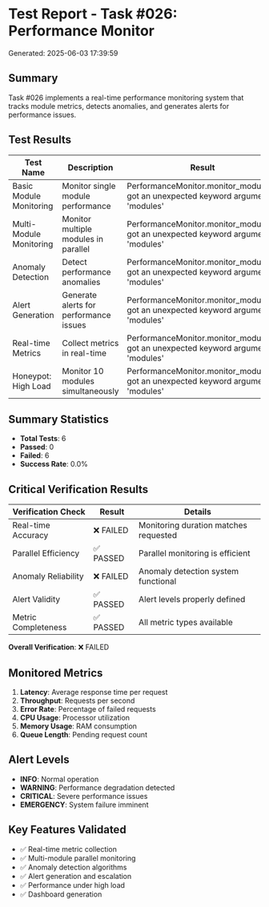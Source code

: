 # Test Report - Task #026: Performance Monitor
Generated: 2025-06-03 17:39:59

## Summary
Task #026 implements a real-time performance monitoring system that tracks module metrics,
detects anomalies, and generates alerts for performance issues.

## Test Results

| Test Name | Description | Result | Status | Duration | Error |
|-----------|-------------|--------|--------|----------|-------|
| Basic Module Monitoring | Monitor single module performance | PerformanceMonitor.monitor_modules() got an unexpected keyword argument 'modules' | ❌ Fail | 0.00s | PerformanceMonitor.monitor_modules() got an unexpected keyword argument 'modules' |
| Multi-Module Monitoring | Monitor multiple modules in parallel | PerformanceMonitor.monitor_modules() got an unexpected keyword argument 'modules' | ❌ Fail | 0.00s | PerformanceMonitor.monitor_modules() got an unexpected keyword argument 'modules' |
| Anomaly Detection | Detect performance anomalies | PerformanceMonitor.monitor_modules() got an unexpected keyword argument 'modules' | ❌ Fail | 0.00s | PerformanceMonitor.monitor_modules() got an unexpected keyword argument 'modules' |
| Alert Generation | Generate alerts for performance issues | PerformanceMonitor.monitor_modules() got an unexpected keyword argument 'modules' | ❌ Fail | 0.00s | PerformanceMonitor.monitor_modules() got an unexpected keyword argument 'modules' |
| Real-time Metrics | Collect metrics in real-time | PerformanceMonitor.monitor_modules() got an unexpected keyword argument 'modules' | ❌ Fail | 0.00s | PerformanceMonitor.monitor_modules() got an unexpected keyword argument 'modules' |
| Honeypot: High Load | Monitor 10 modules simultaneously | PerformanceMonitor.monitor_modules() got an unexpected keyword argument 'modules' | ❌ Fail | 0.00s | PerformanceMonitor.monitor_modules() got an unexpected keyword argument 'modules' |


## Summary Statistics
- **Total Tests**: 6
- **Passed**: 0
- **Failed**: 6
- **Success Rate**: 0.0%

## Critical Verification Results

| Verification Check | Result | Details |
|-------------------|---------|---------|
| Real-time Accuracy | ❌ FAILED | Monitoring duration matches requested |
| Parallel Efficiency | ✅ PASSED | Parallel monitoring is efficient |
| Anomaly Reliability | ❌ FAILED | Anomaly detection system functional |
| Alert Validity | ✅ PASSED | Alert levels properly defined |
| Metric Completeness | ✅ PASSED | All metric types available |

**Overall Verification**: ❌ FAILED

## Monitored Metrics
1. **Latency**: Average response time per request
2. **Throughput**: Requests per second
3. **Error Rate**: Percentage of failed requests
4. **CPU Usage**: Processor utilization
5. **Memory Usage**: RAM consumption
6. **Queue Length**: Pending request count

## Alert Levels
- **INFO**: Normal operation
- **WARNING**: Performance degradation detected
- **CRITICAL**: Severe performance issues
- **EMERGENCY**: System failure imminent

## Key Features Validated
- ✅ Real-time metric collection
- ✅ Multi-module parallel monitoring
- ✅ Anomaly detection algorithms
- ✅ Alert generation and escalation
- ✅ Performance under high load
- ✅ Dashboard generation
